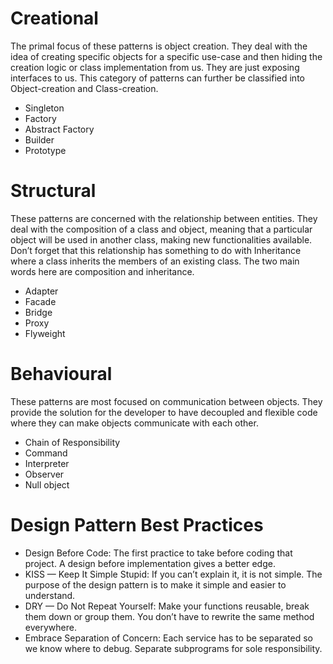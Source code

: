 # Creational
The primal focus of these patterns is object creation. They deal with the idea of creating specific objects for a specific use-case and then hiding the creation logic or class implementation from us. They are just exposing interfaces to us. This category of patterns can further be classified into Object-creation and Class-creation.

- Singleton
- Factory
- Abstract Factory
- Builder
- Prototype

# Structural
These patterns are concerned with the relationship between entities. They deal with the composition of a class and object, meaning that a particular object will be used in another class, making new functionalities available. Don’t forget that this relationship has something to do with Inheritance where a class inherits the members of an existing class. The two main words here are composition and inheritance.

- Adapter
- Facade
- Bridge
- Proxy
- Flyweight

# Behavioural
These patterns are most focused on communication between objects. They provide the solution for the developer to have decoupled and flexible code where they can make objects communicate with each other.

- Chain of Responsibility
- Command
- Interpreter
- Observer
- Null object

# Design Pattern Best Practices
- Design Before Code: The first practice to take before coding that project. A design before implementation gives a better edge.
- KISS — Keep It Simple Stupid: If you can’t explain it, it is not simple. The purpose of the design pattern is to make it simple and easier to understand.
- DRY — Do Not Repeat Yourself: Make your functions reusable, break them down or group them. You don’t have to rewrite the same method everywhere.
- Embrace Separation of Concern: Each service has to be separated so we know where to debug. Separate subprograms for sole responsibility.
